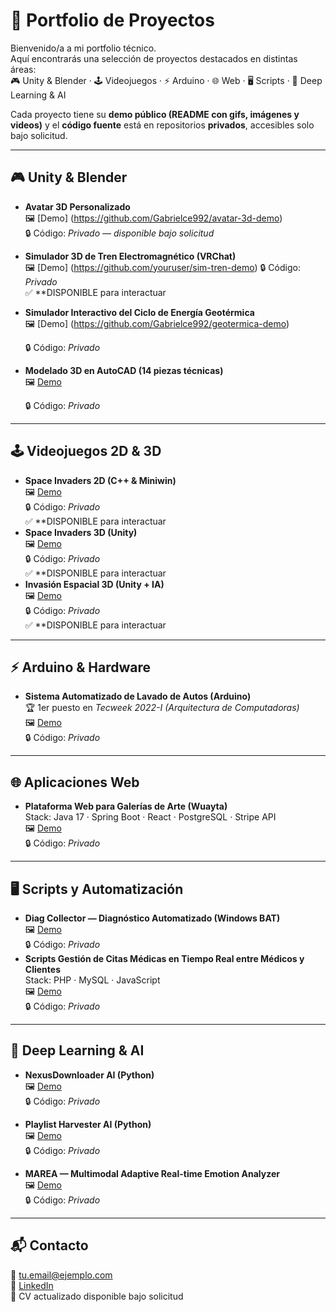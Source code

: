# 🌟 Portfolio de Proyectos

Bienvenido/a a mi portfolio técnico.  
Aquí encontrarás una selección de proyectos destacados en distintas áreas:  
🎮 Unity & Blender · 🕹️ Videojuegos · ⚡ Arduino · 🌐 Web · 🖥️ Scripts · 🤖 Deep Learning & AI  

Cada proyecto tiene su **demo público (README con gifs, imágenes y videos)** y el **código fuente** está en repositorios **privados**, accesibles solo bajo solicitud.

---

## 🎮 Unity & Blender
- **Avatar 3D Personalizado**  
  🖼️ [Demo] (https://github.com/Gabrielce992/avatar-3d-demo)  
  🔒 Código: *Privado — disponible bajo solicitud*  

- **Simulador 3D de Tren Electromagnético (VRChat)**  
  🖼️ [Demo] (https://github.com/youruser/sim-tren-demo)
   🔒 Código: *Privado*   
   ✅ **DISPONIBLE para interactuar   

- **Simulador Interactivo del Ciclo de Energía Geotérmica**  
  🖼️ [Demo] (https://github.com/Gabrielce992/geotermica-demo)
  
  🔒 Código: *Privado*  

- **Modelado 3D en AutoCAD (14 piezas técnicas)**  
  🖼️ [Demo](https://github.com/youruser/autocad-piezas-demo)
  
  🔒 Código: *Privado*  

---

## 🕹️ Videojuegos 2D & 3D
- **Space Invaders 2D (C++ & Miniwin)**  
  🖼️ [Demo](https://github.com/youruser/space-invaders-2d-demo)  
  🔒 Código: *Privado*  
  ✅ **DISPONIBLE para interactuar 
- **Space Invaders 3D (Unity)**  
  🖼️ [Demo](https://github.com/youruser/space-invaders-3d-demo)  
  🔒 Código: *Privado*  
  ✅ **DISPONIBLE para interactuar
- **Invasión Espacial 3D (Unity + IA)**  
  🖼️ [Demo](https://github.com/youruser/invasion-espacial-demo)  
  🔒 Código: *Privado*  
  ✅ **DISPONIBLE para interactuar
---

## ⚡ Arduino & Hardware
- **Sistema Automatizado de Lavado de Autos (Arduino)**  
  🏆 1er puesto en *Tecweek 2022-I (Arquitectura de Computadoras)*  
  🖼️ [Demo](https://github.com/youruser/lavado-autos-demo)  
  🔒 Código: *Privado*  
  
---

## 🌐 Aplicaciones Web
- **Plataforma Web para Galerías de Arte (Wuayta)**  
  Stack: Java 17 · Spring Boot · React · PostgreSQL · Stripe API  
  🖼️ [Demo](https://github.com/youruser/wuayta-demo)  
  🔒 Código: *Privado*  
  
---

## 🖥️ Scripts y Automatización
- **Diag Collector — Diagnóstico Automatizado (Windows BAT)**  
  🖼️ [Demo](https://github.com/youruser/diag-collector-demo)  
  🔒 Código: *Privado*  
- **Scripts Gestión de Citas Médicas en Tiempo Real entre Médicos y Clientes**  
  Stack: PHP · MySQL · JavaScript  
  🖼️ [Demo](https://github.com/youruser/citas-medicas-demo)  
  🔒 Código: *Privado*  

---

## 🤖 Deep Learning & AI
- **NexusDownloader AI (Python)**  
  🖼️ [Demo](https://github.com/youruser/nexusdownloader-demo)  
  🔒 Código: *Privado*  

- **Playlist Harvester AI (Python)**  
  🖼️ [Demo](https://github.com/youruser/playlist-harvester-demo)  
  🔒 Código: *Privado*  

- **MAREA — Multimodal Adaptive Real-time Emotion Analyzer**  
  🖼️ [Demo](https://github.com/youruser/marea-demo)  
  🔒 Código: *Privado*  

---

## 📬 Contacto
📧 tu.email@ejemplo.com  
💼 [LinkedIn](https://linkedin.com/in/tuusuario)  
📄 CV actualizado disponible bajo solicitud
